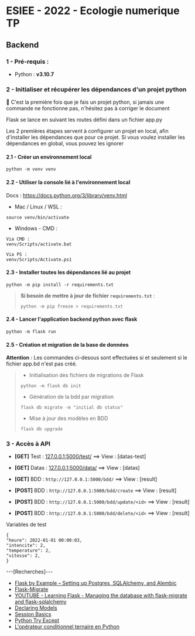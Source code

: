 # ESIEE - 2022 - Ecologie numerique TP

## Backend

### 1 - Pré-requis :

- Python : **v3.10.7**

### 2 - Initialiser et récupérer les dépendances d'un projet python

🚨 C'est la première fois que je fais un projet python, si jamais une commande ne fonctionne pas, n'hésitez pas à corriger le document

Flask se lance en suivant les routes défini dans un fichier app.py

Les 2 premières étapes servent à configurer un projet en local, afin d'installer les dépendances que pour ce projet.
Si vous voulez installer les dépendances en global, vous pouvez les ignorer

#### 2.1 - Créer un environnement local 

```
python -m venv venv
```

#### 2.2 - Utiliser la console lié à l'environnement local

Docs : https://docs.python.org/3/library/venv.html

- Mac / Linux / WSL : 

```
source venv/bin/activate
```

- Windows - CMD : 

```
Via CMD :
venv/Scripts/activate.bat

Via PS : 
venv/Scripts/Activate.ps1
```

#### 2.3 - Installer toutes les dépendances lié au projet 

```
python -m pip install -r requirements.txt
```

> **Si besoin de mettre à jour de fichier `requirements.txt`** :
> 
> ```
> python -m pip freeze > requirements.txt
> ```

#### 2.4 - Lancer l'application backend python avec flask

```
python -m flask run
```

#### 2.5 - Création et migration de la base de données

**Attention** : Les commandes ci-desous sont effectuées si et seulement si le fichier app.bd n'est pas créé.

> - Initialisation des fichiers de migrations de Flask
> 
> ```
> python -m flask db init
> ```
>
> - Génération de la bdd par migration
>
> ```
> flask db migrate -m "initial db status"
> ```
>
> - Mise à jour des modèles en BDD
>
> ```
> flask db upgrade
> ```

### 3 - Accès à API

- **[GET]** Test : [127.0.0.1:5000/test/](http://127.0.0.1:5000/test/) ==> View : [datas-test]
- **[GET]** Datas : [127.0.0.1:5000/data/](http://127.0.0.1:5000/data/) ==> View : [datas]

- **[GET]** BDD : `http://127.0.0.1:5000/bdd/` ==> View : [result]
- **[POST]** BDD : `http://127.0.0.1:5000/bdd/create` ==> View : [result]
- **[POST]** BDD : `http://127.0.0.1:5000/bdd/update/<id>` ==> View : [result]
- **[POST]** BDD : `http://127.0.0.1:5000/bdd/delete/<id>` ==> View : [result]

Variables de test

```
{
"heure": 2022-01-01 00:00:03,
"intencite": 2,
"temperature": 2,
"vitesse": 2,
}
```

---[Recherches]---

- [Flask by Example – Setting up Postgres, SQLAlchemy, and Alembic](https://realpython.com/flask-by-example-part-2-postgres-sqlalchemy-and-alembic/)
- [Flask-Migrate](https://flask-migrate.readthedocs.io/en/latest/)
- [YOUTUBE - Learning Flask - Managing the database with flask-migrate and flask-sqlalchemy](https://www.youtube.com/watch?v=Ngxu0_xiZhQ)
- [Declaring Models](https://flask-sqlalchemy.palletsprojects.com/en/2.x/models/?highlight=float)
- [Session Basics](https://docs.sqlalchemy.org/en/13/orm/session_basics.html)
- [Python Try Except](https://www.w3schools.com/python/python_try_except.asp)
- [L'opérateur conditionnel ternaire en Python](https://karbotronics.com/blog/2020-03-03-python-operateur-ternaire/)